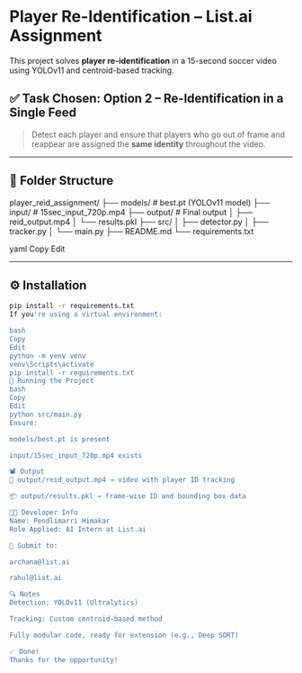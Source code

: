 # Player Re-Identification – List.ai Assignment

This project solves **player re-identification** in a 15-second soccer video using YOLOv11 and centroid-based tracking.

## ✅ Task Chosen: Option 2 – Re-Identification in a Single Feed

> Detect each player and ensure that players who go out of frame and reappear are assigned the **same identity** throughout the video.

---

## 📁 Folder Structure

player_reid_assignment/
├── models/ # best.pt (YOLOv11 model)
├── input/ # 15sec_input_720p.mp4
├── output/ # Final output
│ ├── reid_output.mp4
│ └── results.pkl
├── src/
│ ├── detector.py
│ ├── tracker.py
│ └── main.py
├── README.md
└── requirements.txt

yaml
Copy
Edit

---

## ⚙️ Installation

```bash
pip install -r requirements.txt
If you're using a virtual environment:

bash
Copy
Edit
python -m venv venv
venv\Scripts\activate
pip install -r requirements.txt
🚀 Running the Project
bash
Copy
Edit
python src/main.py
Ensure:

models/best.pt is present

input/15sec_input_720p.mp4 exists

📽️ Output
🎥 output/reid_output.mp4 → video with player ID tracking

📦 output/results.pkl → frame-wise ID and bounding box data

👨‍💻 Developer Info
Name: Pendlimarri Himakar
Role Applied: AI Intern at List.ai

📧 Submit to:

archana@list.ai

rahul@list.ai

🔍 Notes
Detection: YOLOv11 (Ultralytics)

Tracking: Custom centroid-based method

Fully modular code, ready for extension (e.g., Deep SORT)

✅ Done!
Thanks for the opportunity!








